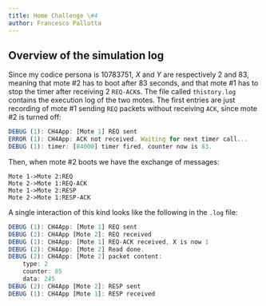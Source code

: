 ```yaml
---
title: Home Challenge \#4
author: Francesco Pallotta
---
```


## Overview of the simulation log

Since my codice persona is 10783751, $X$ and $Y$ are respectively 2 and 83, meaning that mote #2 has to boot after 83 seconds, and that mote #1 has to stop the timer after receiving 2 `REQ-ACK`s. The file called `thistory.log` contains the execution log of the two motes. The first entries are just recording of mote #1 sending `REQ` packets without receiving `ACK`, since mote #2 is turned off:

```js
DEBUG (1): CH4App: [Mote 1] REQ sent
ERROR (1): CH4App: ACK not received. Waiting for next timer call...
DEBUG (1): timer: [84000] timer fired, counter now is 83.
```

Then, when mote #2 boots we have the exchange of messages:

```sequence
Mote 1->Mote 2:REQ
Mote 2->Mote 1:REQ-ACK
Mote 1->Mote 2:RESP
Mote 2->Mote 1:RESP-ACK
```

A single interaction of this kind looks like the following in the `.log` file:

```js
DEBUG (1): CH4App: [Mote 1] REQ sent
DEBUG (2): CH4App [Mote 2]: REQ received
DEBUG (1): CH4App: [Mote 1] REQ-ACK received, X is now 1
DEBUG (2): CH4App: [Mote 2] Read done.
DEBUG (2): CH4App: [Mote 2] packet content:
	type: 2
	counter: 85
	data: 245
DEBUG (2): CH4App [Mote 2]: RESP sent
DEBUG (1): CH4App [Mote 1]: RESP received
```